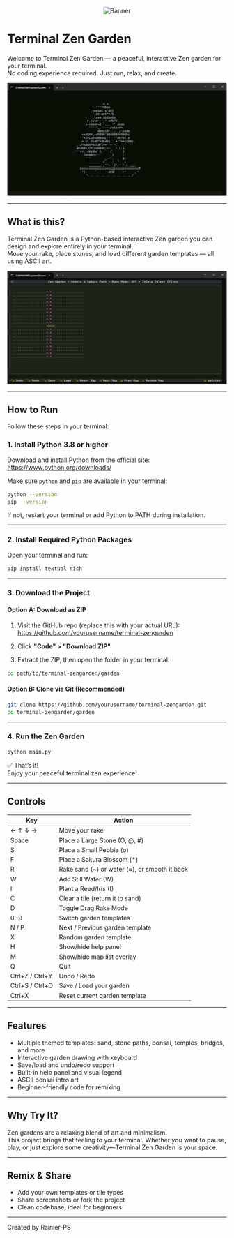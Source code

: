 <p align="center">
  <img src="./banner.png" alt="Banner">
</p>


# Terminal Zen Garden

Welcome to Terminal Zen Garden — a peaceful, interactive Zen garden for your terminal.  
No coding experience required. Just run, relax, and create.

![Welcome](image/Devlog%20July%2019%202025_2.png)

---

## What is this?

Terminal Zen Garden is a Python-based interactive Zen garden you can design and explore entirely in your terminal.  
Move your rake, place stones, and load different garden templates — all using ASCII art.

![Zen Garden](image/Pebble%20%26%20Sakura%20Path.png)

---

## How to Run

Follow these steps in your terminal:

### 1. Install Python 3.8 or higher

Download and install Python from the official site:  
https://www.python.org/downloads/

Make sure `python` and `pip` are available in your terminal:

```bash
python --version
pip --version
```

If not, restart your terminal or add Python to PATH during installation.

---

### 2. Install Required Python Packages

Open your terminal and run:

```bash
pip install textual rich
```

---

### 3. Download the Project

#### Option A: Download as ZIP

1. Visit the GitHub repo (replace this with your actual URL):  
   https://github.com/yourusername/terminal-zengarden

2. Click **"Code" > "Download ZIP"**

3. Extract the ZIP, then open the folder in your terminal:

```bash
cd path/to/terminal-zengarden/garden
```

#### Option B: Clone via Git (Recommended)

```bash
git clone https://github.com/yourusername/terminal-zengarden.git
cd terminal-zengarden/garden
```

---

### 4. Run the Zen Garden

```bash
python main.py
```

✅ That’s it!  
Enjoy your peaceful terminal zen experience!

---

## Controls

| Key                | Action                                               |
|--------------------|------------------------------------------------------|
| ← ↑ ↓ →            | Move your rake                                       |
| Space              | Place a Large Stone (O, @, #)                        |
| S                  | Place a Small Pebble (o)                             |
| F                  | Place a Sakura Blossom (*)                           |
| R                  | Rake sand (~) or water (≈), or smooth it back        |
| W                  | Add Still Water (W)                                  |
| I                  | Plant a Reed/Iris (I)                                |
| C                  | Clear a tile (return it to sand)                     |
| D                  | Toggle Drag Rake Mode                                |
| 0-9                | Switch garden templates                              |
| N / P              | Next / Previous garden template                      |
| X                  | Random garden template                               |
| H                  | Show/hide help panel                                 |
| M                  | Show/hide map list overlay                           |
| Q                  | Quit                                                 |
| Ctrl+Z / Ctrl+Y    | Undo / Redo                                          |
| Ctrl+S / Ctrl+O    | Save / Load your garden                              |
| Ctrl+X             | Reset current garden template                        |

---

## Features

- Multiple themed templates: sand, stone paths, bonsai, temples, bridges, and more
- Interactive garden drawing with keyboard
- Save/load and undo/redo support
- Built-in help panel and visual legend
- ASCII bonsai intro art
- Beginner-friendly code for remixing

---

## Why Try It?

Zen gardens are a relaxing blend of art and minimalism.  
This project brings that feeling to your terminal. Whether you want to pause, play, or just explore some creativity—Terminal Zen Garden is your space.

---

## Remix & Share

- Add your own templates or tile types
- Share screenshots or fork the project
- Clean codebase, ideal for beginners

---

Created by Rainier-PS  
